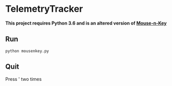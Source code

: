 # TelemetryTracker

**This project requires Python 3.6 and is an altered version of [Mouse-n-Key](https://github.com/pablotheissen/Mouse-n-Key)**

## Run
`python mousenkey.py`

## Quit
Press ' two times
